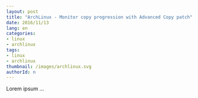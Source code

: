 ```yaml
---
layout: post
title: "ArchLinux - Monitor copy progression with Advanced Copy patch"
date: 2016/11/13
lang: en
categories:
- linux
- archlinux
tags:
- linux
- archlinux
thumbnail: /images/archlinux.svg
authorId: n
---
```

Lorem ipsum ...
